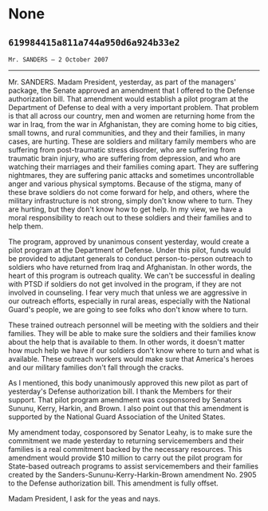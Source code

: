 # None
## `619984415a811a744a950d6a924b33e2`
`Mr. SANDERS — 2 October 2007`

---


Mr. SANDERS. Madam President, yesterday, as part of the managers' 
package, the Senate approved an amendment that I offered to the Defense 
authorization bill. That amendment would establish a pilot program at 
the Department of Defense to deal with a very important problem. That 
problem is that all across our country, men and women are returning 
home from the war in Iraq, from the war in Afghanistan, they are coming 
home to big cities, small towns, and rural communities, and they and 
their families, in many cases, are hurting. These are soldiers and 
military family members who are suffering from post-traumatic stress 
disorder, who are suffering from traumatic brain injury, who are 
suffering from depression, and who are watching their marriages and 
their families coming apart. They are suffering nightmares, they are 
suffering panic attacks and sometimes uncontrollable anger and various 
physical symptoms. Because of the stigma, many of these brave soldiers 
do not come forward for help, and others, where the military 
infrastructure is not strong, simply don't know where to turn. They are 
hurting, but they don't know how to get help. In my view, we have a 
moral responsibility to reach out to these soldiers and their families 
and to help them.

The program, approved by unanimous consent yesterday, would create a 
pilot program at the Department of Defense. Under this pilot, funds 
would be provided to adjutant generals to conduct person-to-person 
outreach to soldiers who have returned from Iraq and Afghanistan. In 
other words, the heart of this program is outreach quality. We can't be 
successful in dealing with PTSD if soldiers do not get involved in the 
program, if they are not involved in counseling. I fear very much that 
unless we are aggressive in our outreach efforts, especially in rural 
areas, especially with the National Guard's people, we are going to see 
folks who don't know where to turn.

These trained outreach personnel will be meeting with the soldiers 
and their families. They will be able to make sure the soldiers and 
their families know about the help that is available to them. In other 
words, it doesn't matter how much help we have if our soldiers don't 
know where to turn and what is available. These outreach workers would 
make sure that America's heroes and our military families don't fall 
through the cracks.

As I mentioned, this body unanimously approved this new pilot as part 
of yesterday's Defense authorization bill. I thank the Members for 
their support. That pilot program amendment was cosponsored by Senators 
Sununu, Kerry, Harkin, and Brown. I also point out that this amendment 
is supported by the National Guard Association of the United States.

My amendment today, cosponsored by Senator Leahy, is to make sure the 
commitment we made yesterday to returning servicemembers and their 
families is a real commitment backed by the necessary resources. This 
amendment would provide $10 million to carry out the pilot program for 
State-based outreach programs to assist servicemembers and their 
families created by the Sanders-Sununu-Kerry-Harkin-Brown amendment No. 
2905 to the Defense authorization bill. This amendment is fully offset.

Madam President, I ask for the yeas and nays.